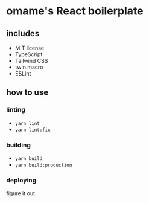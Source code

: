 # omame's React boilerplate
## includes
- MIT license
- TypeScript
- Tailwind CSS
- twin.macro
- ESLint

## how to use
### linting
- `yarn lint`
- `yarn lint:fix`

### building
- `yarn build`
- `yarn build:production`

### deploying
figure it out
